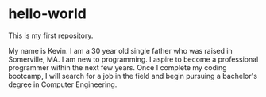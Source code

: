 # hello-world
This is my first repository.

My name is Kevin. I am a 30 year old single father who was raised in Somerville, MA. 
I am new to programming. I aspire to become a professional programmer within the next few years. 
Once I complete my coding bootcamp, I will search for a job in the field and begin pursuing a 
bachelor's degree in Computer Engineering. 
